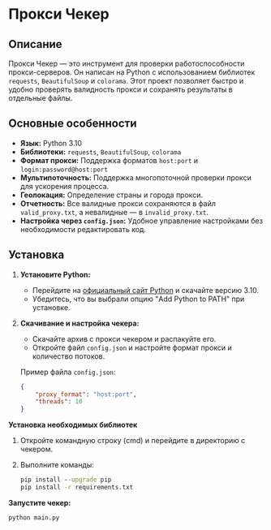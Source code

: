 # Прокси Чекер

## Описание

Прокси Чекер — это инструмент для проверки работоспособности прокси-серверов. Он написан на Python с использованием библиотек `requests`, `BeautifulSoup` и `colorama`. Этот проект позволяет быстро и удобно проверять валидность прокси и сохранять результаты в отдельные файлы.

## Основные особенности

- **Язык:** Python 3.10
- **Библиотеки:** `requests`, `BeautifulSoup`, `colorama`
- **Формат прокси:** Поддержка форматов `host:port` и `login:password@host:port`
- **Мультипоточность:** Поддержка многопоточной проверки прокси для ускорения процесса.
- **Геолокация:** Определение страны и города прокси.
- **Отчетность:** Все валидные прокси сохраняются в файл `valid_proxy.txt`, а невалидные — в `invalid_proxy.txt`.
- **Настройка через `config.json`:** Удобное управление настройками без необходимости редактировать код.

## Установка

1. **Установите Python:**
   - Перейдите на [официальный сайт Python](https://www.python.org/downloads/) и скачайте версию 3.10.
   - Убедитесь, что вы выбрали опцию "Add Python to PATH" при установке.

2. **Скачивание и настройка чекера:**
   - Скачайте архив с прокси чекером и распакуйте его.
   - Откройте файл `config.json` и настройте формат прокси и количество потоков.

   Пример файла `config.json`:
   ```json
   {
       "proxy_format": "host:port",
       "threads": 10
   }
**Установка необходимых библиотек**

1. Откройте командную строку (cmd) и перейдите в директорию с чекером.
2. Выполните команды:

   ```cmd
   pip install --upgrade pip
   pip install -r requirements.txt

**Запустите чекер:**
```py
python main.py 
